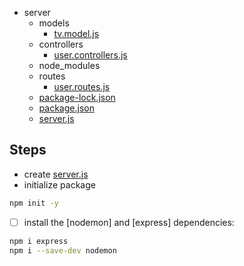 
- server
  - models
    - [tv.model.js](./server/models/tv.model.js)
  - controllers
    - [user.controllers.js](./server/controllers/tv.controller.js)
  - node_modules
  - routes
    - [user.routes.js](./server/routes/tv.routes.js)
  - [package-lock.json](./server/package-lock.json)
  - [package.json](./server/package.json)
  - [server.js](./server/server.js)

## Steps

- create [server.js](./server/server.js)
- initialize package
  
```bash
npm init -y
```

- [ ] install the [nodemon] and [express] dependencies:

```bash
npm i express
npm i --save-dev nodemon
```